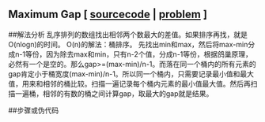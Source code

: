 ## Maximum Gap [ [sourcecode](../src/maximum-gap.cpp) | [problem](https://leetcode.com/problems/maximum-gap/) ]

##解法分析
乱序排列的数组找出相邻两个数最大的差值。如果排序再找，就是O(nlogn)的时间。
O(n)的解法：桶排序。
先找出min和max，然后将max-min分成n-1等份，因为除去max和min，只有n-2个值，分成n-1等份，根据鸽巢原理，必然有一个是空的。那么gap>=(max-min)/n-1。而落在同一个桶内的所有元素的gap肯定小于桶宽度(max-min)/n-1。所以同一个桶内，只需要记录最小值和最大值，用来和相邻的桶比较。扫描一遍记录每个桶内元素的最小值最大值。然后再扫描一遍桶，相邻的有数的桶之间计算gap，取最大的gap就是结果。

##步骤或伪代码
